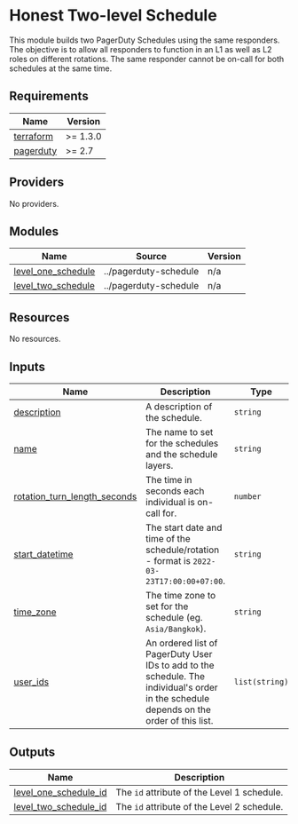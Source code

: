 # Honest Two-level Schedule

This module builds two PagerDuty Schedules using the same responders. The objective is to allow all responders to function
in an L1 as well as L2 roles on different rotations. The same responder cannot be on-call for both schedules at the same
time.

<!-- BEGIN_TF_DOCS -->
## Requirements

| Name | Version |
|------|---------|
| <a name="requirement_terraform"></a> [terraform](#requirement\_terraform) | >= 1.3.0 |
| <a name="requirement_pagerduty"></a> [pagerduty](#requirement\_pagerduty) | >= 2.7 |

## Providers

No providers.

## Modules

| Name | Source | Version |
|------|--------|---------|
| <a name="module_level_one_schedule"></a> [level\_one\_schedule](#module\_level\_one\_schedule) | ../pagerduty-schedule | n/a |
| <a name="module_level_two_schedule"></a> [level\_two\_schedule](#module\_level\_two\_schedule) | ../pagerduty-schedule | n/a |

## Resources

No resources.

## Inputs

| Name | Description | Type | Default | Required |
|------|-------------|------|---------|:--------:|
| <a name="input_description"></a> [description](#input\_description) | A description of the schedule. | `string` | n/a | yes |
| <a name="input_name"></a> [name](#input\_name) | The name to set for the schedules and the schedule layers. | `string` | n/a | yes |
| <a name="input_rotation_turn_length_seconds"></a> [rotation\_turn\_length\_seconds](#input\_rotation\_turn\_length\_seconds) | The time in seconds each individual is on-call for. | `number` | n/a | yes |
| <a name="input_start_datetime"></a> [start\_datetime](#input\_start\_datetime) | The start date and time of the schedule/rotation - format is `2022-03-23T17:00:00+07:00`. | `string` | `"2022-03-23T17:00:00+07:00"` | no |
| <a name="input_time_zone"></a> [time\_zone](#input\_time\_zone) | The time zone to set for the schedule (eg. `Asia/Bangkok`). | `string` | `"Asia/Bangkok"` | no |
| <a name="input_user_ids"></a> [user\_ids](#input\_user\_ids) | An ordered list of PagerDuty User IDs to add to the schedule. The individual's order in the schedule depends on the order of this list. | `list(string)` | n/a | yes |

## Outputs

| Name | Description |
|------|-------------|
| <a name="output_level_one_schedule_id"></a> [level\_one\_schedule\_id](#output\_level\_one\_schedule\_id) | The `id` attribute of the Level 1 schedule. |
| <a name="output_level_two_schedule_id"></a> [level\_two\_schedule\_id](#output\_level\_two\_schedule\_id) | The `id` attribute of the Level 2 schedule. |
<!-- END_TF_DOCS -->
